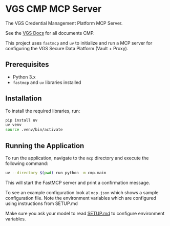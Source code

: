 # VGS CMP MCP Server

The VGS Credential Management Platform MCP Server. 

See the [VGS Docs](https://docs.verygoodsecurity.com/card-management) for all documents CMP.

This project uses `fastmcp` and `uv` to initialize and run a MCP server for configuring the VGS Secure Data Platform (Vault + Proxy).

## Prerequisites

- Python 3.x
- `fastmcp` and `uv` libraries installed

## Installation

To install the required libraries, run:

```bash
pip install uv
uv venv
source .venv/bin/activate
```

## Running the Application

To run the application, navigate to the `mcp` directory and execute the following command:

```bash
uv --directory $(pwd) run python -m cmp.main
```

This will start the FastMCP server and print a confirmation message. 

To see an example configuration look at `mcp.json` which shows a sample configuration file. Note the environment variables which are configured using instructions from SETUP.md

Make sure you ask your model to read [SETUP.md](./SETUP.md) to configure environment variables. 